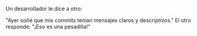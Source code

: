 Un desarrollador le dice a otro:

"Ayer soñé que mis commits tenían mensajes claros y descriptivos."
El otro responde: "¡Eso es una pesadilla!"
